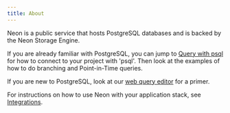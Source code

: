 ```yaml
---
title: About
---
```


Neon is a public service that hosts PostgreSQL databases and is backed by the Neon Storage Engine.

If you are already familiar with PostgreSQL, you can jump to [Query with psql](../tutorials#query-with-psql) for how to connect to your project with 'psql'. Then look at the examples of how to do branching and Point-in-Time queries.

If you are new to PostgreSQL, look at our [web query editor](../tutorials#query-via-ui) for a primer.

For instructions on how to use Neon with your application stack, see [Integrations](../tutorials#integrate).
